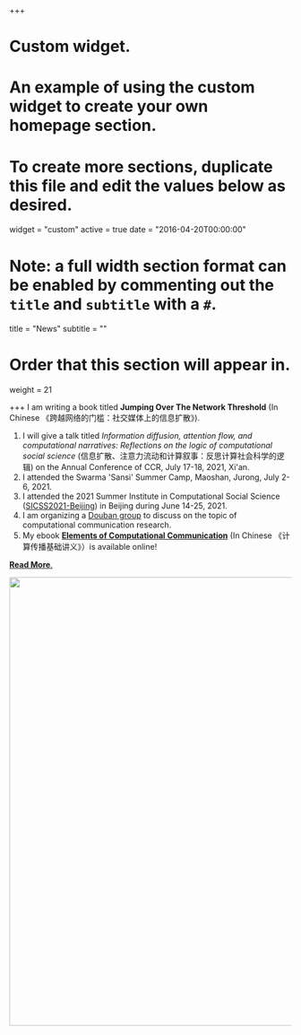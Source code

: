 +++
# Custom widget.
# An example of using the custom widget to create your own homepage section.
# To create more sections, duplicate this file and edit the values below as desired.
widget = "custom"
active = true
date = "2016-04-20T00:00:00"

# Note: a full width section format can be enabled by commenting out the `title` and `subtitle` with a `#`.
title = "News"
subtitle = ""

# Order that this section will appear in.
weight = 21

+++
I am writing a book titled **Jumping Over The Network Threshold** (In Chinese 《跨越网络的门槛：社交媒体上的信息扩散》).

1. I will give a talk titled *Information diffusion, attention flow, and computational narratives: Reflections on the logic of computational social science* (信息扩散、注意力流动和计算叙事：反思计算社会科学的逻辑) on the Annual Conference of CCR, July 17-18, 2021, Xi'an.
1. I attended the Swarma 'Sansi' Summer Camp, Maoshan, Jurong, July 2-6, 2021.
1. I attended the 2021 Summer Institute in Computational Social Science ([SICSS2021-Beijing](https://sicss.io/2021/beijing/people)) in Beijing during June 14-25, 2021.
1. I am organizing a [Douban group](https://www.douban.com/group/webmining/) to discuss on the topic of computational communication research.
1. My ebook [**Elements of Computational Communication**](https://chengjunwang.com/mybook/) (In Chinese 《计算传播基础讲义》）is available online!

[**Read More**.](https://github.com/chengjun/chengjun.github.io/issues/2)

<img src="/img/tt.gif" width = "800" align="middle" />
